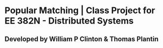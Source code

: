 # Popular Matching | Class Project for EE 382N - Distributed Systems
## Developed by William P Clinton & Thomas Plantin
